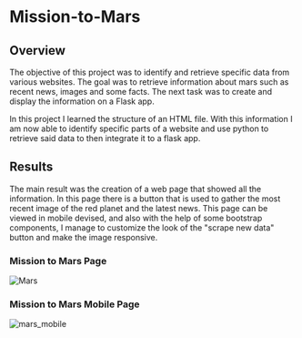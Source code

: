 # Mission-to-Mars

## Overview

The objective of this project was to identify and retrieve specific data from various websites. The goal was to retrieve information about mars such as recent news, images and some facts. The next task was to create and display the information on a Flask app.

In this project I learned the structure of an HTML file. With this information I am now able to identify specific parts of a website and use python to retrieve said data to then integrate it to a flask app.

## Results

The main result was the creation of a web page that showed all the information. In this page there is a button that is used to gather the most recent image of the red planet and the latest news. This page can be viewed in mobile devised, and also with the help of some bootstrap components, I manage to customize the look of the "scrape new data" button and make the image responsive. 

### Mission to Mars Page

![Mars](https://user-images.githubusercontent.com/95836718/158081467-ba16edfc-15ff-47d4-8ef9-36283bc64030.png)

### Mission to Mars Mobile Page

![mars_mobile](https://user-images.githubusercontent.com/95836718/158081482-a1899530-5db7-461c-9cb3-9694dad4b741.png)
